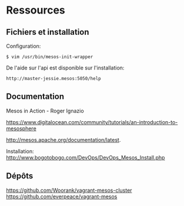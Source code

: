 # Ressources

## Fichiers et installation

Configuration:

    $ vim /usr/bin/mesos-init-wrapper
    
De l'aide sur l'api est disponible sur l'installation:

    http://master-jessie.mesos:5050/help 

## Documentation

Mesos in Action - Roger Ignazio

https://www.digitalocean.com/community/tutorials/an-introduction-to-mesosphere

http://mesos.apache.org/documentation/latest. 

Installation: http://www.bogotobogo.com/DevOps/DevOps_Mesos_Install.php

## Dépôts

https://github.com/Woorank/vagrant-mesos-cluster
https://github.com/everpeace/vagrant-mesos


